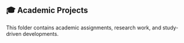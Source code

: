 ## 🎓 Academic Projects

This folder contains academic assignments, research work, and study-driven developments.